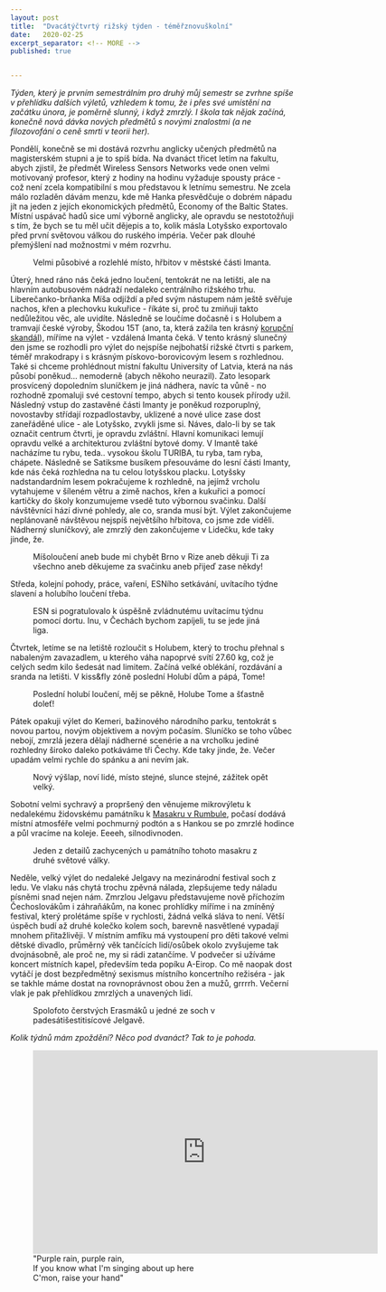 ```yaml
---
layout: post
title:  "Dvacátýčtvrtý rižský týden - téměřznovuškolní"
date:   2020-02-25
excerpt_separator: <!-- MORE -->
published: true


---
```


<p class="intro"><i><span class="dropcap">T</span>ýden, který je prvním semestrálním pro druhý můj semestr se zvrhne spíše v přehlídku dalších výletů, vzhledem k tomu, že i přes své umístění na začátku února, je poměrně slunný, i když zmrzlý. I škola tak nějak začíná, konečně nová dávka nových předmětů s novými znalostmi (a ne filozovofání o ceně smrti v teorii her).</i></p>
<!-- MORE --> 

Pondělí, konečně se mi dostává rozvrhu anglicky učených předmětů na magisterském stupni a je to spíš bída. Na dvanáct třicet letím na fakultu, abych zjistil, že předmět Wireless Sensors Networks vede onen velmi motivovaný profesor, který z hodiny na hodinu vyžaduje spousty práce - což není zcela kompatibilní s mou představou k letnímu semestru. Ne zcela málo rozladěn dávám menzu, kde mě Hanka přesvědčuje o dobrém nápadu jít na jeden z jejích ekonomických předmětů, Economy of the Baltic States. Místní uspávač hadů sice umí výborně anglicky, ale opravdu se nestotožňuji s tím, že bych se tu měl učit dějepis a to, kolik másla Lotyšsko exportovalo před první světovou válkou do ruského impéria. Večer pak dlouhé přemýšlení nad možnostmi v mém rozvrhu.

<figure>  
 <img src="{{ site.baseurl }}/assets/img/IMG_0229.jpg" alt="" class="img-center"> 
   <figcaption>Velmi působivé a rozlehlé místo, hřbitov v městské části Imanta.</figcaption>
 </figure>

Úterý, hned ráno nás čeká jedno loučení, tentokrát ne na letišti, ale na hlavním autobusovém nádraží nedaleko centrálního rižského trhu. Liberečanko-brňanka Míša odjíždí a před svým nástupem nám ještě svěřuje nachos, křen a plechovku kukuřice - říkáte si, proč tu zmiňuji takto nedůležitou věc, ale uvidíte. Následně se loučíme dočasně i s Holubem a tramvají české výroby, Škodou 15T (ano, ta, která zažila ten krásný [korupční skandál](https://www.lidovky.cz/byznys/doprava/lapalie-plzenske-skody-v-rize-manazer-sedi-ve-vazbe-a-obri-penale-na-krku.A190207_143809_ln-doprava_pave)), míříme na výlet - vzdálená Imanta čeká. V tento krásný slunečný den jsme se rozhodli pro výlet do nejspíše nejbohatší rižské čtvrti s parkem, téměř mrakodrapy i s krásným pískovo-borovicovým lesem s rozhlednou. Také si chceme prohlédnout místní fakultu University of Latvia, která na nás působí poněkud... nemoderně (abych někoho neurazil). Zato lesopark prosvícený dopoledním sluníčkem je jiná nádhera, navíc ta vůně - no rozhodně zpomaluji své cestovní tempo, abych si tento kousek přírody užil. Následný vstup do zastavěné části Imanty je poněkud rozporuplný, novostavby střídají rozpadlostavby, uklizené a nové ulice zase dost zaneřáděné ulice - ale Lotyšsko, zvykli jsme si. Náves, dalo-li by se tak označit centrum čtvrti, je opravdu zvláštní. Hlavní komunikaci lemují opravdu velké a architekturou zvláštní bytové domy. V Imantě také nacházíme tu rybu, teda.. vysokou školu TURIBA, tu ryba, tam ryba, chápete. Následně se Satiksme busíkem přesouváme do lesní části Imanty, kde nás čeká rozhledna na tu celou lotyšskou placku. Lotyšsky nadstandardním lesem pokračujeme k rozhledně, na jejímž vrcholu vytahujeme v šíleném větru a zimě nachos, křen a kukuřici a pomocí kartičky do školy konzumujeme vsedě tuto výbornou svačinku. Další návštěvníci hází divné pohledy, ale co, sranda musí být. Výlet zakončujeme neplánovaně návštěvou nejspíš největšího hřbitova, co jsme zde viděli. Nádherný sluníčkový, ale zmrzlý den zakončujeme v Lidečku, kde taky jinde, že.

<figure>  
 <img src="{{ site.baseurl }}/assets/img/IMG_4963.JPG" alt="" class="img-center"> 
   <figcaption>Míšoloučení aneb bude mi chybět Brno v Rize aneb děkuji Ti za všechno aneb děkujeme za svačinku aneb přijeď zase někdy!</figcaption>
 </figure>

Středa, kolejní pohody, práce, vaření, ESNího setkávání, uvítacího týdne slavení a holubího loučení třeba.

<figure>  
 <img src="{{ site.baseurl }}/assets/img/IMG_5027.JPG" alt="" class="img-center"> 
   <figcaption>ESN si pogratulovalo k úspěšně zvládnutému uvítacímu týdnu pomocí dortu. Inu, v Čechách bychom zapíjeli, tu se jede jiná liga.</figcaption>
 </figure>

Čtvrtek, letíme se na letiště rozloučit s Holubem, který to trochu přehnal s nabaleným zavazadlem, u kterého váha napoprvé svítí 27.60 kg, což je celých sedm kilo šedesát nad limitem. Začíná velké oblékání, rozdávání a sranda na letišti. V kiss&fly zóně poslední Holubí dům a pápá, Tome! 

<figure>  
 <img src="{{ site.baseurl }}/assets/img/IMG_5060.JPG" alt="" class="img-center"> 
   <figcaption>Poslední holubí loučení, měj se pěkně, Holube Tome a šťastně doleť!</figcaption>
 </figure>

Pátek opakuji výlet do Kemeri, bažinového národního parku, tentokrát s novou partou, novým objektivem a novým počasím. Sluníčko se toho vůbec nebojí, zmrzlá jezera dělají nádherné scenérie a na vrcholku jediné rozhledny široko daleko potkáváme tři Čechy. Kde taky jinde, že. Večer upadám velmi rychle do spánku a ani nevím jak. 

<figure>  
 <img src="{{ site.baseurl }}/assets/img/IMG_0200.jpg" alt="" class="img-center"> 
   <figcaption>Nový výšlap, noví lidé, místo stejné, slunce stejné, zážitek opět velký.</figcaption>
 </figure>

Sobotní velmi sychravý a propršený den věnujeme mikrovýletu k nedalekému židovskému památníku k [Masakru v Rumbule](https://cs.wikipedia.org/wiki/Masakr_v_Rumbule), počasí dodává místní atmosféře velmi pochmurný podtón a s Hankou se po zmrzlé hodince a půl vracíme na koleje. Eeeeh, silnodivnoden. 

<figure>  
 <img src="{{ site.baseurl }}/assets/img/IMG_0082.jpg" alt="" class="img-center"> 
   <figcaption>Jeden z detailů zachycených u památního tohoto masakru z druhé světové války.</figcaption> 	
 </figure>

Neděle, velký výlet do nedaleké Jelgavy na mezinárodní festival soch z ledu. Ve vlaku nás chytá trochu zpěvná nálada, zlepšujeme tedy náladu písněmi snad nejen nám. Zmrzlou Jelgavu představujeme nově příchozím Čechoslovákům i záhraňákům, na konec prohlídky míříme i na zmíněný festival, který prolétáme spíše v rychlosti, žádná velká sláva to není. Větší úspěch budí až druhé kolečko kolem soch, barevně nasvětlené vypadají mnohem přitažlivěji. V místním amfíku má vystoupení pro děti takové velmi dětské divadlo, průměrný věk tančících lidí/osůbek okolo zvyšujeme tak dvojnásobně, ale proč ne, my si rádi zatančíme. V podvečer si užíváme koncert místních kapel, především teda popíku A-Eirop. Co mě naopak dost vytáčí je dost bezpředmětný sexismus místního koncertního režiséra - jak se takhle máme dostat na rovnoprávnost obou žen a mužů, grrrrh. Večerní vlak je pak přehlídkou zmrzlých a unavených lidí.

<figure>  
 <img src="{{ site.baseurl }}/assets/img/IMG_0007.jpg" alt="" class="img-center"> 
   <figcaption>Spolofoto čerstvých Erasmáků u jedné ze soch v padesátišestitisícové Jelgavě.</figcaption>
 </figure>

_Kolik týdnů mám zpoždění? Něco pod dvanáct? Tak to je pohoda._

<figure>
	<iframe width="610" height="360" class="img-center d-block"
	src="https://www.youtube.com/embed/TvnYmWpD_T8"
	frameborder="0"></iframe>
	<figcaption>
        "Purple rain, purple rain, <br>
        If you know what I'm singing about up here <br>
		 C'mon, raise your hand" <br>
    </figcaption></figure>   

